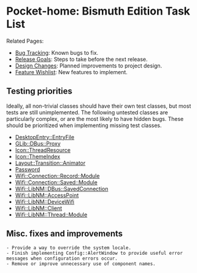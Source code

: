 # Pocket-home: Bismuth Edition Task List
Related Pages:
- [Bug Tracking](KnownBugs.md): Known bugs to fix.
- [Release Goals](ReleaseGoals.md): Steps to take before the next release.
- [Design Changes](DesignChanges.md): Planned improvements to project design.
- [Feature Wishlist](FeatureWishlist.md): New features to implement.

## Testing priorities
Ideally, all non-trivial classes should have their own test classes, but most tests are still unimplemented. The following untested classes are particularly complex, or are the most likely to have hidden bugs. These should be prioritized when implementing missing test classes.
- [DesktopEntry::EntryFile](../../Source/Files/DesktopEntry/DesktopEntry_EntryFile.h)
- [GLib::DBus::Proxy](../../Source/Framework/GLib/DBus/GLib_DBus_Proxy.h)
- [Icon::ThreadResource](../../Source/Files/Icon/Icon_ThreadResource.h)
- [Icon::ThemeIndex](../../Source/Files/Icon/Icon_ThemeIndex.h)
- [Layout::Transition::Animator](../../Source/GUI/Layout/Transition/Layout_Transition_Animator.h)
- [Password](../../Source/GUI/Password/Password.h)
- [Wifi::Connection::Record::Module](../../Source/System/Wifi/Connection/Record/Wifi_Connection_Record_Module.h)
- [Wifi::Connection::Saved::Module](../../Source/System/Wifi/Connection/Saved/Wifi_Connection_Saved_Module.h)
- [Wifi::LibNM::DBus::SavedConnection](../../Source/System/Wifi/LibNM/DBus/Wifi_LibNM_DBus_SavedConnection.h)
- [Wifi::LibNM::AccessPoint](../../Source/System/Wifi/LibNM/GObjects/Borrowed/Wifi_LibNM_AccessPoint.h)
- [Wifi::LibNM::DeviceWifi](../../Source/System/Wifi/LibNM/GObjects/Borrowed/Wifi_LibNM_DeviceWifi.h)
- [Wifi::LibNM::Client](../../Source/System/Wifi/LibNM/GObjects/Owned/Wifi_LibNM_Client.h)
- [Wifi::LibNM::Thread::Module](../../Source/System/Wifi/LibNM/Thread/Wifi_LibNM_Thread_Module.h)

## Misc. fixes and improvements
    - Provide a way to override the system locale.
    - Finish implementing Config::AlertWindow to provide useful error messages when configuration errors occur.
    - Remove or improve unnecessary use of component names.
